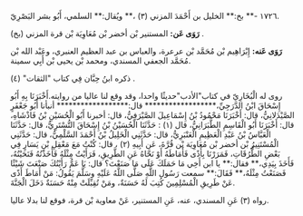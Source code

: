 ١٧٢٦ -** بخ:** الخليل بن أَحْمَدَ المزني (٣) ،** ويُقال:** السلمي، أَبُو بشر البَصْرِيّ.

**رَوَى عَن:** المستنير بْن أخضر بْن مُعَاوِيَة بْن قرة المزني (بخ) .

**رَوَى عَنه:** إِبْرَاهِيم بْن مُحَمَّد بْن عرعرة، والعباس بن عبد العظيم العنبري، وعَبْد الله بْن مُحَمَّد الجعفي المسندي، ومحمد بْن يحيى بْن أَبِي سمينة.

ذكره ابنُ حِبَّان فِي كتاب "الثقات" (٤) .

روى له الْبُخَارِيّ في كتاب"الأدب"حديثًا واحدا، وقد وقع لنا عاليا من روايته.أَخْبَرَنَا بِهِ أَبُو إِسْحَاقَ ابْنُ الدَّرَجِيِّ،****************** قال:****************** أنبأنا أَبُو جَعْفَرٍ الصَّيْدَلانِيُّ، قال: أَخْبَرَنَا مَحْمُودُ بْنُ إِسْمَاعِيلَ الصَّيْرَفِيُّ، قال: أخبرنا أَبُو الْحُسَيْنِ بْنُ فَاذْشَاهِ، قال: أَخْبَرَنَا أَبُو الْقَاسِمِ الطَّبَرَانِيُّ، قال (١) : حَدَّثَنَا الْحُسَيْنُ بْنُ إِسْحَاقَ التُّسْتَرِيُّ، قال: حَدَّثَنَا الْعَبَّاسُ بْنُ عَبْدِ الْعَظِيمِ الْعَنْبَرِيُّ، قال: حَدَّثَنِي الْخَلِيلُ بْنُ أَحْمَدَ السَّلْمِيُّ، قال: حَدَّثَنِي الْمُسْتَنِيرُ بْن أخضر بْن مُعَاوِيَة بْن قُرَّةَ، عَن أَبِيهِ (٢) ، قال: كُنْتُ مَعَ مَعْقِلِ بْنِ يَسَارٍ فِي بَعْضِ الطُّرُقَاتِ، فَمَرَرْنَا بِأَذًى فَأَمَاطَهُ أَوْ نَحَّاهُ عَنِ الطَّرِيقِ، فَرَأَيْتُ مِثْلَهُ فَأَخَذْتُهُ فَنَحَيْتُهُ، فَأَخَذَ بِيَدِي،** فقال:** يا ابن أَخِي مَا حَمَلَكَ عَلَى مَا صَنَعْتَ؟ قال: يَا عَمُّ رَأَيْتُكَ صَنْعَتَ شَيْئًا فَصَنَعْتُ مِثْلَهُ،** فَقَالَ:** سمعت رَسُول اللَّهِ صَلَّى اللَّهُ عَلَيْهِ وسَلَّمَ يَقُولُ: مَنْ أَمَاطَ أَذًى عَنْ طَرِيقِ الْمُسْلِمِينَ كُتِبَ لَهُ حَسَنَةٌ، ومَنْ تُقِبِّلَتْ مِنْهُ حَسَنَةٌ دَخَلَ الْجَنَّةَ.

رواه (٣) عَنِ المسندي، عنه، عَنِ المستنير، عَنْ معاوية بْن قرة، فوقع لنا بدلا عاليا.
